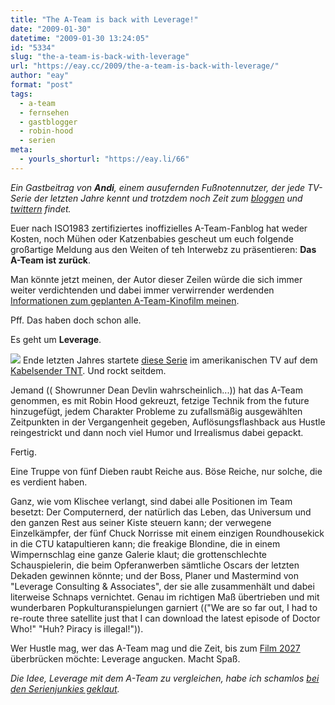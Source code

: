 ```yaml
---
title: "The A-Team is back with Leverage!"
date: "2009-01-30"
datetime: "2009-01-30 13:24:05"
id: "5334"
slug: "the-a-team-is-back-with-leverage"
url: "https://eay.cc/2009/the-a-team-is-back-with-leverage/"
author: "eay"
format: "post"
tags:
  - a-team
  - fernsehen
  - gastblogger
  - robin-hood
  - serien
meta:
  - yourls_shorturl: "https://eay.li/66"
---
```


_Ein Gastbeitrag von **Andi**, einem ausufernden Fußnotennutzer, der jede TV-Serie der letzten Jahre kennt und trotzdem noch Zeit zum [bloggen](http://www.andisblog.de/) und [twittern](http://twitter.com/AndiH) findet._

Euer nach ISO1983 zertifiziertes inoffizielles A-Team-Fanblog hat weder Kosten, noch Mühen oder Katzenbabies gescheut um euch folgende großartige Meldung aus den Weiten of teh Interwebz zu präsentieren: **Das A-Team ist zurück**.

Man könnte jetzt meinen, der Autor dieser Zeilen würde die sich immer weiter verdichtenden und dabei immer verwirrender werdenden [Informationen zum geplanten A-Team-Kinofilm meinen](http://www.slashfilm.com/2009/01/27/joe-carnahan-to-helm-a-team/).

Pff. Das haben doch schon alle.

Es geht um **Leverage**.

![](/uploads/2009/leverage.jpg) Ende letzten Jahres startete [diese Serie](http://en.wikipedia.org/wiki/Leverage_(TV_series)) im amerikanischen TV auf dem [Kabelsender TNT](http://www.tnt.tv/series/leverage/). Und rockt seitdem.

Jemand (( Showrunner Dean Devlin wahrscheinlich...)) hat das A-Team genommen, es mit Robin Hood gekreuzt, fetzige Technik from the future hinzugefügt, jedem Charakter Probleme zu zufallsmäßig ausgewählten Zeitpunkten in der Vergangenheit gegeben, Auflösungsflashback aus Hustle reingestrickt und dann noch viel Humor und Irrealismus dabei gepackt.

Fertig.

Eine Truppe von fünf Dieben raubt Reiche aus. Böse Reiche, nur solche, die es verdient haben.

Ganz, wie vom Klischee verlangt, sind dabei alle Positionen im Team besetzt: Der Computernerd, der natürlich das Leben, das Universum und den ganzen Rest aus seiner Kiste steuern kann; der verwegene Einzelkämpfer, der fünf Chuck Norrisse mit einem einzigen Roundhousekick in die CTU katapultieren kann; die freakige Blondine, die in einem Wimpernschlag eine ganze Galerie klaut; die grottenschlechte Schauspielerin, die beim Opferanwerben sämtliche Oscars der letzten Dekaden gewinnen könnte; und der Boss, Planer und Mastermind von "Leverage Consulting & Associates", der sie alle zusammenhält und dabei literweise Schnaps vernichtet. Genau im richtigen Maß übertrieben und mit wunderbaren Popkulturanspielungen garniert (("We are so far out, I had to re-route three satellite just that I can download the latest episode of Doctor Who!" "Huh? Piracy is illegal!")).

Wer Hustle mag, wer das A-Team mag und die Zeit, bis zum [Film 2027](http://www.fuenf-filmfreunde.de/2009/01/28/neues-und-zukunftiges-vom-a-team-kinofilm/) überbrücken möchte: Leverage angucken. Macht Spaß.

_Die Idee, Leverage mit dem A-Team zu vergleichen, habe ich schamlos [bei den Serienjunkies geklaut](http://www.serienjunkies.de/news/leverage-das-20625.html)._
